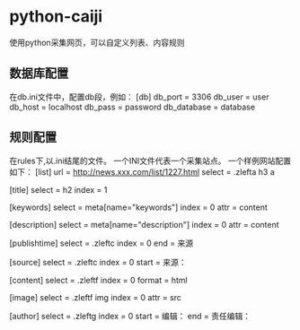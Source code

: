 # python-caiji
使用python采集网页，可以自定义列表、内容规则

## 数据库配置
在db.ini文件中，配置db段，例如：
[db]
db_port = 3306
db_user = user
db_host = localhost
db_pass = password
db_database = database

## 规则配置
在rules下,以.ini结尾的文件。
一个INI文件代表一个采集站点。
一个样例网站配置如下：
[list]
url = http://news.xxx.com/list/1227.html
select = .zlefta h3 a

[title]
select = h2
index = 1

[keywords]
select = meta[name="keywords"]
index = 0
attr = content

[description]
select = meta[name="description"]
index = 0
attr = content

[publishtime]
select = .zleftc
index = 0
end = 来源

[source]
select = .zleftc
index = 0
start = 来源：

[content]
select = .zleftf
index = 0
format = html

[image]
select = .zleftf img
index = 0
attr = src

[author]
select = .zleftg
index = 0
start = 编辑：
end = 责任编辑：

